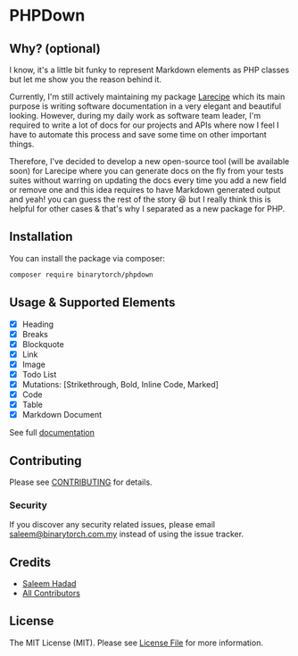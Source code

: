 # PHPDown

## Why? (optional)

I know, it's a little bit funky to represent Markdown elements as PHP classes but let me show you the reason behind it.

Currently, I'm still actively maintaining my package [Larecipe](https://larecipe.binarytorch.com.my) which its main purpose is writing software documentation in a very elegant and beautiful looking. However, during my daily work as software team leader, I'm required to write a lot of docs for our projects and APIs where now I feel I have to automate this process and save some time on other important things. 

Therefore, I've decided to develop a new open-source tool (will be available soon) for Larecipe where you can generate docs on the fly from your tests suites without warring on updating the docs every time you add a new field or remove one and this idea requires to have Markdown generated output and yeah! you can guess the rest of the story 😆 but I really think this is helpful for other cases & that's why I separated as a new package for PHP.

## Installation

You can install the package via composer:

```bash
composer require binarytorch/phpdown
```

## Usage & Supported Elements

- [x] Heading
- [x] Breaks
- [x] Blockquote
- [x] Link
- [x] Image
- [x] Todo List
- [x] Mutations: [Strikethrough, Bold, Inline Code, Marked]
- [x] Code
- [x] Table
- [x] Markdown Document

See full [documentation](https://phpdown.binarytorch.com.my/)

## Contributing

Please see [CONTRIBUTING](CONTRIBUTING.md) for details.

### Security

If you discover any security related issues, please email saleem@binarytorch.com.my instead of using the issue tracker.

## Credits

- [Saleem Hadad](https://github.com/saleem-hadad)
- [All Contributors](../../contributors)

## License

The MIT License (MIT). Please see [License File](LICENSE.md) for more information.